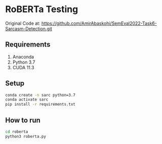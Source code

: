 # RoBERTa Testing

Original Code at: https://github.com/AmirAbaskohi/SemEval2022-Task6-Sarcasm-Detection.git

## Requirements

1. Anaconda
2. Python 3.7
3. CUDA 11.3

## Setup

```bash
conda create -n sarc python=3.7
conda activate sarc
pip install -r requirements.txt
```

## How to run

```bash
cd roberta
python3 roberta.py
```
